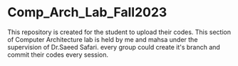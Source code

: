 # Comp_Arch_Lab_Fall2023
This repository is created for the student to upload their codes. This section of Computer Architecture lab is held by me and mahsa under the supervision of Dr.Saeed Safari.
every group could create it's branch and commit their codes every session.
